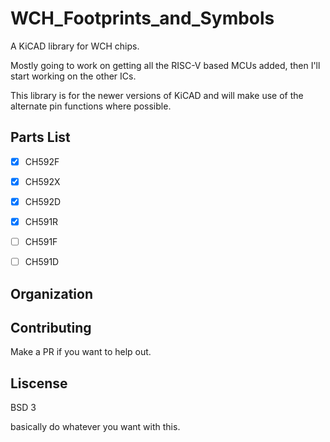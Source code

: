 # WCH_Footprints_and_Symbols
A KiCAD library for WCH chips.


Mostly going to work on getting all the RISC-V based MCUs added, then I'll 
start working on the other ICs.

This library is for the newer versions of KiCAD and will make use of the
alternate pin functions where possible.


## Parts List

- [X] CH592F
- [X] CH592X
- [X] CH592D
- [X] CH591R
- [ ] CH591F
- [ ] CH591D


## Organization

## Contributing

Make a PR if you want to help out.

## Liscense

BSD 3

basically do whatever you want with this.
